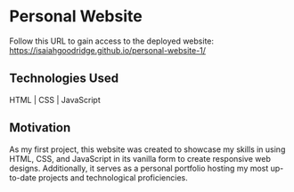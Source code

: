 # Personal Website

Follow this URL to gain access to the deployed website: https://isaiahgoodridge.github.io/personal-website-1/

## Technologies Used

HTML | CSS | JavaScript

## Motivation

As my first project, this website was created to showcase my skills in using HTML, CSS, and JavaScript in its vanilla form to create responsive web designs. Additionally, it serves as a personal portfolio hosting my most up-to-date projects and technological proficiencies. 
